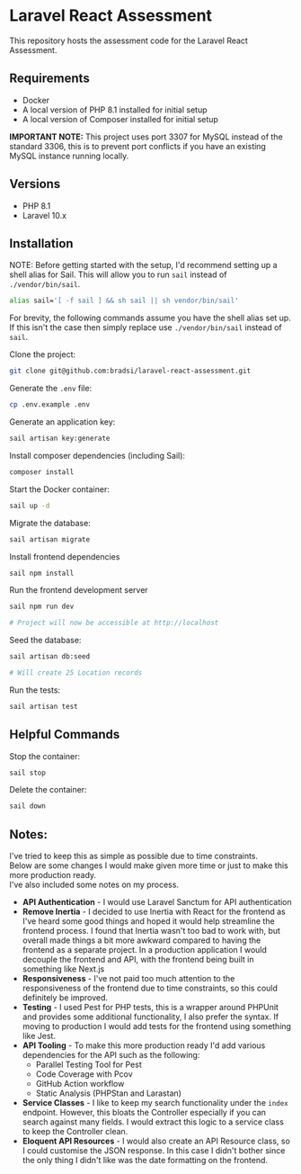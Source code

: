 # Laravel React Assessment

This repository hosts the assessment code for the Laravel React Assessment.

## Requirements

- Docker
- A local version of PHP 8.1 installed for initial setup
- A local version of Composer installed for initial setup

**IMPORTANT NOTE:**
This project uses port 3307 for MySQL instead of the standard 3306,
this is to prevent port conflicts if you have an existing MySQL instance running locally.

## Versions

- PHP 8.1
- Laravel 10.x

## Installation

NOTE: Before getting started with the setup, I'd recommend setting up a shell alias for Sail. This will allow you to run `sail` instead of `./vendor/bin/sail`.

```bash
alias sail='[ -f sail ] && sh sail || sh vendor/bin/sail'
```

For brevity, the following commands assume you have the shell alias set up. If this isn't the case then simply replace use `./vendor/bin/sail` instead of `sail`.

Clone the project:
```bash
git clone git@github.com:bradsi/laravel-react-assessment.git
```

Generate the `.env` file:
```bash
cp .env.example .env
```

Generate an application key:
```bash
sail artisan key:generate
```

Install composer dependencies (including Sail):
```bash
composer install
```

Start the Docker container:
```bash
sail up -d
```

Migrate the database:
```bash
sail artisan migrate
```

Install frontend dependencies
```bash
sail npm install
```

Run the frontend development server
```bash
sail npm run dev

# Project will now be accessible at http://localhost
```

Seed the database:
```bash
sail artisan db:seed

# Will create 25 Location records
```

Run the tests:
```bash
sail artisan test
```

## Helpful Commands

Stop the container:
```bash
sail stop
```

Delete the container:
```bash
sail down
```

## Notes:
I've tried to keep this as simple as possible due to time constraints.  
Below are some changes I would make given more time or just to make this more production ready.  
I've also included some notes on my process.

- **API Authentication** - I would use Laravel Sanctum for API authentication
- **Remove Inertia** - I decided to use Inertia with React for the frontend as I've heard some good things and hoped it would help streamline the frontend process.
I found that Inertia wasn't too bad to work with, but overall made things a bit more awkward compared to having the frontend as a separate project. In a production application I would
decouple the frontend and API, with the frontend being built in something like Next.js
- **Responsiveness** - I've not paid too much attention to the responsiveness of the frontend due to time constraints, so this could definitely be improved.
- **Testing** - I used Pest for PHP tests, this is a wrapper around PHPUnit and provides some additional functionality, I also prefer the syntax. If moving to production I would add tests for the frontend using something like Jest.
- **API Tooling** - To make this more production ready I'd add various dependencies for the API such as the following:
  - Parallel Testing Tool for Pest
  - Code Coverage with Pcov
  - GitHub Action workflow
  - Static Analysis (PHPStan and Larastan)
- **Service Classes** - I like to keep my search functionality under the `index` endpoint. However, this bloats the Controller especially if you can search against many fields. I would extract this logic to a service class to keep the Controller clean.
- **Eloquent API Resources** - I would also create an API Resource class, so I could customise the JSON response. In this case I didn't bother since the only thing I didn't like was the date formatting on the frontend.
